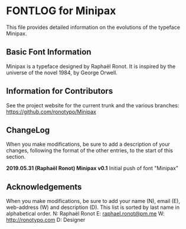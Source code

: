 # FONTLOG for Minipax
This file provides detailed information on the evolutions of the typeface Minipax.

## Basic Font Information
Minipax is a typeface designed by Raphaël Ronot. It is inspired by the universe of the novel 1984, by George Orwell.

## Information for Contributors
See the project website for the current trunk and the various branches:
https://github.com/ronotypo/Minipax 

## ChangeLog
When you make modifications, be sure to add a description of your changes,
following the format of the other entries, to the start of this section.

**2019.05.31 (Raphaël Ronot) Minipax v0.1**
Initial push of font "Minipax"

## Acknowledgements
When you make modifications, be sure to add your name (N), email (E),
web-address (W) and description (D). This list is sorted by last name in
alphabetical order.
N: Raphaël Ronot
E: raphael.ronot@pm.me
W: http://ronotypo.com
D: Designer